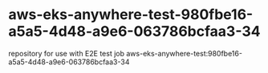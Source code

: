 # aws-eks-anywhere-test-980fbe16-a5a5-4d48-a9e6-063786bcfaa3-34
repository for use with E2E test job aws-eks-anywhere-test:980fbe16-a5a5-4d48-a9e6-063786bcfaa3-34
